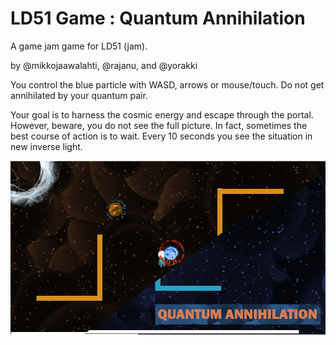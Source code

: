 # LD51 Game : Quantum Annihilation
A game jam game for LD51 (jam).

by @mikkojaawalahti, @rajanu, and @yorakki

You control the blue particle with WASD, arrows or mouse/touch. Do not get annihilated by your quantum pair.

Your goal is to harness the cosmic energy and escape through the portal. However, beware, you do not see the full picture. In fact, sometimes the best course of action is to wait. Every 10 seconds you see the situation in new inverse light.

![This is a screenshot](Screenshot.jpg)

